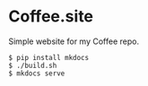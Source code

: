 # Coffee.site
Simple website for my Coffee repo.

```
$ pip install mkdocs 
$ ./build.sh
$ mkdocs serve 
```
